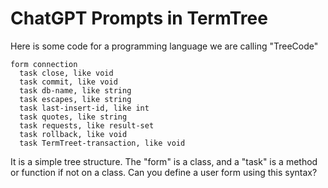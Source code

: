 # ChatGPT Prompts in TermTree

Here is some code for a programming language we are calling "TreeCode"

```
form connection
  task close, like void
  task commit, like void
  task db-name, like string
  task escapes, like string
  task last-insert-id, like int
  task quotes, like string
  task requests, like result-set
  task rollback, like void
  task TermTreet-transaction, like void
```

It is a simple tree structure. The "form" is a class, and a "task" is a
method or function if not on a class. Can you define a user form using
this syntax?
